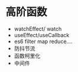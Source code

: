 # 高阶函数

- watchEffect/ watch 
- useEffect/useCallback
- es6 filter map reduce....
- 防抖节流
- 函数柯里化
- 中间件